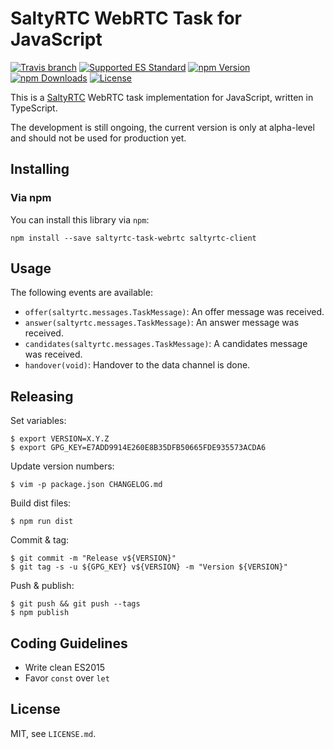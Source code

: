 # SaltyRTC WebRTC Task for JavaScript

[![Travis branch](https://img.shields.io/travis/saltyrtc/saltyrtc-task-webrtc-js/master.svg)](https://travis-ci.org/saltyrtc/saltyrtc-task-webrtc-js)
[![Supported ES Standard](https://img.shields.io/badge/javascript-ES5%20%2F%20ES2015-yellow.svg)](https://github.com/saltyrtc/saltyrtc-task-webrtc-js)
[![npm Version](https://img.shields.io/npm/v/saltyrtc-task-webrtc.svg?maxAge=2592000)](https://www.npmjs.com/package/saltyrtc-task-webrtc)
[![npm Downloads](https://img.shields.io/npm/dt/saltyrtc-task-webrtc.svg?maxAge=2592000)](https://www.npmjs.com/package/saltyrtc-task-webrtc)
[![License](https://img.shields.io/badge/license-MIT-blue.svg)](https://github.com/saltyrtc/saltyrtc-task-webrtc-js)

This is a [SaltyRTC](https://github.com/saltyrtc/saltyrtc-meta) WebRTC task implementation
for JavaScript, written in TypeScript.

The development is still ongoing, the current version is only at alpha-level
and should not be used for production yet.

## Installing

### Via npm

You can install this library via `npm`:

    npm install --save saltyrtc-task-webrtc saltyrtc-client

## Usage

The following events are available:

* `offer(saltyrtc.messages.TaskMessage)`: An offer message was received.
* `answer(saltyrtc.messages.TaskMessage)`: An answer message was received.
* `candidates(saltyrtc.messages.TaskMessage)`: A candidates message was received.
* `handover(void)`: Handover to the data channel is done.

## Releasing

Set variables:

    $ export VERSION=X.Y.Z
    $ export GPG_KEY=E7ADD9914E260E8B35DFB50665FDE935573ACDA6

Update version numbers:

    $ vim -p package.json CHANGELOG.md

Build dist files:

    $ npm run dist

Commit & tag:

    $ git commit -m "Release v${VERSION}"
    $ git tag -s -u ${GPG_KEY} v${VERSION} -m "Version ${VERSION}"

Push & publish:

    $ git push && git push --tags
    $ npm publish

## Coding Guidelines

- Write clean ES2015
- Favor `const` over `let`

## License

MIT, see `LICENSE.md`.
